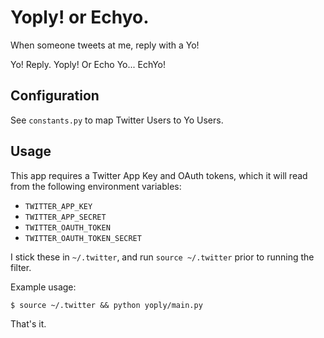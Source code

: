 Yoply! or Echyo.
================

When someone tweets at me, reply with a Yo!

Yo! Reply. Yoply! Or Echo Yo... EchYo!

Configuration
-------------

See `constants.py` to map Twitter Users to Yo Users.

Usage
-----

This app requires a Twitter App Key and OAuth tokens, which it will read from
the following environment variables:

* `TWITTER_APP_KEY`
* `TWITTER_APP_SECRET`
* `TWITTER_OAUTH_TOKEN`
* `TWITTER_OAUTH_TOKEN_SECRET`


I stick these in `~/.twitter`, and run `source ~/.twitter` prior to running
the filter.

Example usage:

    $ source ~/.twitter && python yoply/main.py

That's it.
